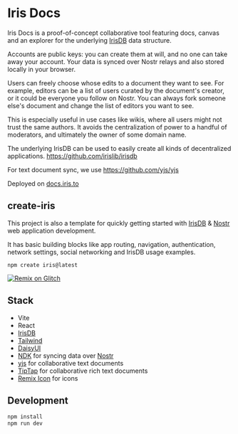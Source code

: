 # Iris Docs

Iris Docs is a proof-of-concept collaborative tool featuring docs, canvas and an explorer for the underlying [IrisDB](https://github.com/irislib/irisdb) data structure.

Accounts are public keys: you can create them at will, and no one can take away your account. Your data is synced over Nostr relays and also stored locally in your browser.

Users can freely choose whose edits to a document they want to see. For example, editors can be a list of users curated by the document's creator, or it could be everyone you follow on Nostr. You can always fork someone else's document and change the list of editors you want to see.

This is especially useful in use cases like wikis, where all users might not trust the same authors. It avoids the centralization of power to a handful of moderators, and ultimately the owner of some domain name.

The underlying IrisDB can be used to easily create all kinds of decentralized applications. https://github.com/irislib/irisdb

For text document sync, we use https://github.com/yjs/yjs

Deployed on [docs.iris.to](https://docs.iris.to/)

## create-iris
This project is also a template for quickly getting started with [IrisDB](https://github.com/irislib/irisdb) & [Nostr](https://nostr.com) web application development.

It has basic building blocks like app routing, navigation, authentication, network settings, social networking and
IrisDB usage examples.

```
npm create iris@latest
```

[![Remix on Glitch](https://cdn.glitch.com/2703baf2-b643-4da7-ab91-7ee2a2d00b5b%2Fremix-button.svg)](https://glitch.com/edit/#!/import/github/irislib/iris-docs)

## Stack
* Vite
* React
* [IrisDB](../README.md)
* [Tailwind](https://tailwindcss.com/docs/installation)
* [DaisyUI](https://daisyui.com/)
* [NDK](https://github.com/nostr-dev-kit/ndk) for syncing data over [Nostr](https://nostr.com)
* [yjs](https://github.com/yjs/yjs) for collaborative text documents
* [TipTap](https://github.com/ueberdosis/tiptap) for collaborative rich text documents
* [Remix Icon](https://remixicon.com/) for icons

## Development
```sh
npm install
npm run dev
```